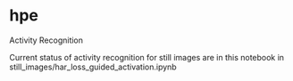 # hpe
Activity Recognition

Current status of activity recognition for still images are in this notebook in still_images/har_loss_guided_activation.ipynb

